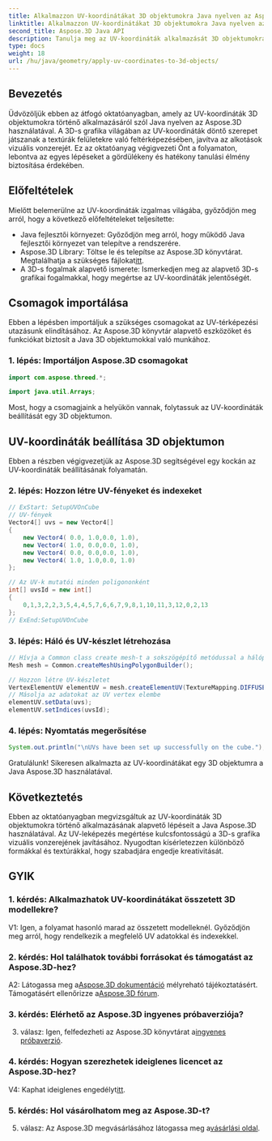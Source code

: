 ```yaml
---
title: Alkalmazzon UV-koordinátákat 3D objektumokra Java nyelven az Aspose.3D segítségével
linktitle: Alkalmazzon UV-koordinátákat 3D objektumokra Java nyelven az Aspose.3D segítségével
second_title: Aspose.3D Java API
description: Tanulja meg az UV-koordináták alkalmazását 3D objektumokra Java nyelven az Aspose.3D segítségével. Emelje fel grafikáját ezzel a lépésenkénti útmutatóval.
type: docs
weight: 18
url: /hu/java/geometry/apply-uv-coordinates-to-3d-objects/
---
```

## Bevezetés

Üdvözöljük ebben az átfogó oktatóanyagban, amely az UV-koordináták 3D objektumokra történő alkalmazásáról szól Java nyelven az Aspose.3D használatával. A 3D-s grafika világában az UV-koordináták döntő szerepet játszanak a textúrák felületekre való feltérképezésében, javítva az alkotások vizuális vonzerejét. Ez az oktatóanyag végigvezeti Önt a folyamaton, lebontva az egyes lépéseket a gördülékeny és hatékony tanulási élmény biztosítása érdekében.

## Előfeltételek

Mielőtt belemerülne az UV-koordináták izgalmas világába, győződjön meg arról, hogy a következő előfeltételeket teljesítette:

- Java fejlesztői környezet: Győződjön meg arról, hogy működő Java fejlesztői környezet van telepítve a rendszerére.
-  Aspose.3D Library: Töltse le és telepítse az Aspose.3D könyvtárat. Megtalálhatja a szükséges fájlokat[itt](https://releases.aspose.com/3d/java/).
- A 3D-s fogalmak alapvető ismerete: Ismerkedjen meg az alapvető 3D-s grafikai fogalmakkal, hogy megértse az UV-koordináták jelentőségét.

## Csomagok importálása

Ebben a lépésben importáljuk a szükséges csomagokat az UV-térképezési utazásunk elindításához. Az Aspose.3D könyvtár alapvető eszközöket és funkciókat biztosít a Java 3D objektumokkal való munkához.

### 1. lépés: Importáljon Aspose.3D csomagokat

```java
import com.aspose.threed.*;

import java.util.Arrays;
```

Most, hogy a csomagjaink a helyükön vannak, folytassuk az UV-koordináták beállítását egy 3D objektumon.

## UV-koordináták beállítása 3D objektumon

Ebben a részben végigvezetjük az Aspose.3D segítségével egy kockán az UV-koordináták beállításának folyamatán.

### 2. lépés: Hozzon létre UV-fényeket és indexeket

```java
// ExStart: SetupUVOnCube
// UV-fények
Vector4[] uvs = new Vector4[]
{
    new Vector4( 0.0, 1.0,0.0, 1.0),
    new Vector4( 1.0, 0.0,0.0, 1.0),
    new Vector4( 0.0, 0.0,0.0, 1.0),
    new Vector4( 1.0, 1.0,0.0, 1.0)
};

// Az UV-k mutatói minden poligononként
int[] uvsId = new int[]
{
    0,1,3,2,2,3,5,4,4,5,7,6,6,7,9,8,1,10,11,3,12,0,2,13
};
// ExEnd:SetupUVOnCube
```

### 3. lépés: Háló és UV-készlet létrehozása

```java
// Hívja a Common class create mesh-t a sokszögépítő metódussal a hálópéldány beállításához
Mesh mesh = Common.createMeshUsingPolygonBuilder();

// Hozzon létre UV-készletet
VertexElementUV elementUV = mesh.createElementUV(TextureMapping.DIFFUSE, MappingMode.POLYGON_VERTEX, ReferenceMode.INDEX_TO_DIRECT);
// Másolja az adatokat az UV vertex elembe
elementUV.setData(uvs);
elementUV.setIndices(uvsId);
```

### 4. lépés: Nyomtatás megerősítése

```java
System.out.println("\nUVs have been set up successfully on the cube.");
```

Gratulálunk! Sikeresen alkalmazta az UV-koordinátákat egy 3D objektumra a Java Aspose.3D használatával.

## Következtetés

Ebben az oktatóanyagban megvizsgáltuk az UV-koordináták 3D objektumokra történő alkalmazásának alapvető lépéseit a Java Aspose.3D használatával. Az UV-leképezés megértése kulcsfontosságú a 3D-s grafika vizuális vonzerejének javításához. Nyugodtan kísérletezzen különböző formákkal és textúrákkal, hogy szabadjára engedje kreativitását.

## GYIK

### 1. kérdés: Alkalmazhatok UV-koordinátákat összetett 3D modellekre?

V1: Igen, a folyamat hasonló marad az összetett modelleknél. Győződjön meg arról, hogy rendelkezik a megfelelő UV adatokkal és indexekkel.

### 2. kérdés: Hol találhatok további forrásokat és támogatást az Aspose.3D-hez?

 A2: Látogassa meg a[Aspose.3D dokumentáció](https://reference.aspose.com/3d/java/) mélyreható tájékoztatásért. Támogatásért ellenőrizze a[Aspose.3D fórum](https://forum.aspose.com/c/3d/18).

### 3. kérdés: Elérhető az Aspose.3D ingyenes próbaverziója?

 3. válasz: Igen, felfedezheti az Aspose.3D könyvtárat a[ingyenes próbaverzió](https://releases.aspose.com/).

### 4. kérdés: Hogyan szerezhetek ideiglenes licencet az Aspose.3D-hez?

 V4: Kaphat ideiglenes engedélyt[itt](https://purchase.aspose.com/temporary-license/).

### 5. kérdés: Hol vásárolhatom meg az Aspose.3D-t?

 5. válasz: Az Aspose.3D megvásárlásához látogassa meg a[vásárlási oldal](https://purchase.aspose.com/buy).